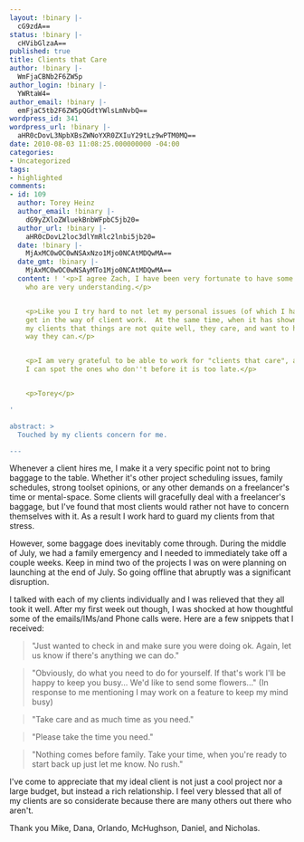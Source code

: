 ```yaml
---
layout: !binary |-
  cG9zdA==
status: !binary |-
  cHVibGlzaA==
published: true
title: Clients that Care
author: !binary |-
  WmFjaCBNb2F6ZW5p
author_login: !binary |-
  YWRtaW4=
author_email: !binary |-
  emFjaC5tb2F6ZW5pQGdtYWlsLmNvbQ==
wordpress_id: 341
wordpress_url: !binary |-
  aHR0cDovL3NpbXBsZWNoYXR0ZXIuY29tLz9wPTM0MQ==
date: 2010-08-03 11:08:25.000000000 -04:00
categories:
- Uncategorized
tags:
- highlighted
comments:
- id: 109
  author: Torey Heinz
  author_email: !binary |-
    dG9yZXloZWluekBnbWFpbC5jb20=
  author_url: !binary |-
    aHR0cDovL2loc3dlYmRlc2lnbi5jb20=
  date: !binary |-
    MjAxMC0wOC0wNSAxNzo1Mjo0NCAtMDQwMA==
  date_gmt: !binary |-
    MjAxMC0wOC0wNSAyMTo1Mjo0NCAtMDQwMA==
  content: ! '<p>I agree Zach, I have been very fortunate to have some great clients
    who are very understanding.</p>


    <p>Like you I try hard to not let my personal issues (of which I have plenty)
    get in the way of client work.  At the same time, when it has shown through to
    my clients that things are not quite well, they care, and want to help in any
    way they can.</p>


    <p>I am very grateful to be able to work for "clients that care", and hopeful
    I can spot the ones who don''t before it is too late.</p>


    <p>Torey</p>

'

abstract: >
  Touched by my clients concern for me.

---
```

Whenever a client hires me, I make it a very specific point not to bring baggage to the table. Whether it's other project scheduling issues, family schedules, strong toolset opinions, or any other demands on a freelancer's time or mental-space. Some clients will gracefully deal with a freelancer's baggage, but I've found that most clients would rather not have to concern themselves with it. As a result I work hard to guard my clients from that stress.

However, some baggage does inevitably come through. During the middle of July, we had a family emergency and I needed to immediately take off a couple weeks. Keep in mind two of the projects I was on were planning on launching at the end of July. So going offline that abruptly was a significant disruption.

I talked with each of my clients individually and I was relieved that they all took it well. After my first week out though, I was shocked at how thoughtful some of the emails/IMs/and Phone calls were. Here are a few snippets that I received:

> "Just wanted to check in and make sure you were doing ok. Again, let us know if there's anything we can do."

> "Obviously, do what you need to do for yourself. If that's work I'll be happy to keep you busy... We'd like to send some flowers..." (In response to me mentioning I may work on a feature to keep my mind busy)

> "Take care and as much time as you need."

> "Please take the time you need."

> "Nothing comes before family. Take your time, when you're ready to start back up just let me know. No rush."

I've come to appreciate that my ideal client is not just a cool project nor a large budget, but instead a rich relationship. I feel very blessed that all of my clients are so considerate because there are many others out there who aren't.

Thank you Mike, Dana, Orlando, McHughson, Daniel, and Nicholas.
